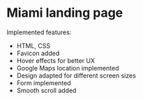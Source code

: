 # Miami landing page

Implemented features:

- HTML, CSS
- Favicon added
- Hover effects for better UX
- Google Maps location implemented
- Design adapted for different screen sizes
- Form implemented
- Smooth scroll added
